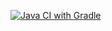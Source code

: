 [![Java CI with Gradle](https://github.com/sibiryakov27/selenide/actions/workflows/gradle.yml/badge.svg)](https://github.com/sibiryakov27/selenide/actions/workflows/gradle.yml)